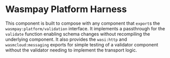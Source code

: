 # Wasmpay Platform Harness

This component is built to compose with any component that `export`s the `wasmpay:platform/validation` interface. It implements a passthrough for the `validate` function enabling schema changes without recompiling the underlying component. It also provides the `wasi:http` and `wasmcloud:messaging` exports for simple testing of a validator component without the validator needing to implement the transport logic.
